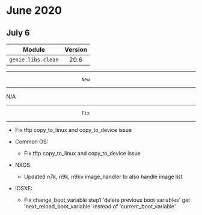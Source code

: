 June 2020
==========

July 6
--------

| Module                  | Version       |
| ------------------------|:-------------:|
| ``genie.libs.clean``    |  20.6         |

--------------------------------------------------------------------------------
                                New
--------------------------------------------------------------------------------
N/A

--------------------------------------------------------------------------------
                                Fix
--------------------------------------------------------------------------------
* Fix tftp copy_to_linux and copy_to_device issue

* Common OS:
	* Fix tftp copy_to_linux and copy_to_device issue

* NXOS:
	* Updated n7k, n9k, n9kv image_handler to also handle image list

* IOSXE:
	* Fix change_boot_variable step1 'delete previous boot variables'
        get 'next_reload_boot_variable' instead of 'current_boot_variable'
